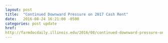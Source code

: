 ```yaml
---
layout: post
title:  "Continued Downward Pressure on 2017 Cash Rent"
date:   2016-08-24 16:21:00 -0500
categories: post update
href: 
http://farmdocdaily.illinois.edu/2016/08/continued-downward-pressure-on-2017-cash-rent.html
---
```

